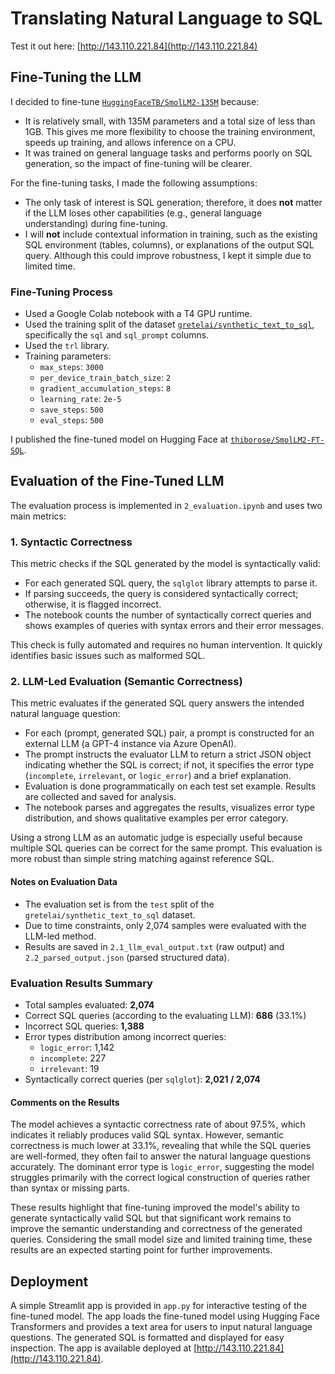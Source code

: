# Translating Natural Language to SQL

Test it out here: [http://143.110.221.84](http://143.110.221.84)

## Fine-Tuning the LLM

I decided to fine-tune [`HuggingFaceTB/SmolLM2-135M`](https://huggingface.co/HuggingFaceTB/SmolLM2-135M) because:  
- It is relatively small, with 135M parameters and a total size of less than 1GB. This gives me more flexibility to choose the training environment, speeds up training, and allows inference on a CPU.  
- It was trained on general language tasks and performs poorly on SQL generation, so the impact of fine-tuning will be clearer.

For the fine-tuning tasks, I made the following assumptions:  
- The only task of interest is SQL generation; therefore, it does **not** matter if the LLM loses other capabilities (e.g., general language understanding) during fine-tuning.  
- I will **not** include contextual information in training, such as the existing SQL environment (tables, columns), or explanations of the output SQL query. Although this could improve robustness, I kept it simple due to limited time.

### Fine-Tuning Process

- Used a Google Colab notebook with a T4 GPU runtime.  
- Used the training split of the dataset [`gretelai/synthetic_text_to_sql`](https://huggingface.co/datasets/gretelai/synthetic_text_to_sql), specifically the `sql` and `sql_prompt` columns.  
- Used the `trl` library.  
- Training parameters:  
  - `max_steps`: `3000`  
  - `per_device_train_batch_size`: `2`  
  - `gradient_accumulation_steps`: `8`  
  - `learning_rate`: `2e-5`  
  - `save_steps`: `500`  
  - `eval_steps`: `500`

I published the fine-tuned model on Hugging Face at [`thiborose/SmolLM2-FT-SQL`](https://huggingface.co/thiborose/SmolLM2-FT-SQL).

## Evaluation of the Fine-Tuned LLM

The evaluation process is implemented in `2_evaluation.ipynb` and uses two main metrics:

### 1. Syntactic Correctness

This metric checks if the SQL generated by the model is syntactically valid:  
- For each generated SQL query, the `sqlglot` library attempts to parse it.  
- If parsing succeeds, the query is considered syntactically correct; otherwise, it is flagged incorrect.  
- The notebook counts the number of syntactically correct queries and shows examples of queries with syntax errors and their error messages.

This check is fully automated and requires no human intervention. It quickly identifies basic issues such as malformed SQL.

### 2. LLM-Led Evaluation (Semantic Correctness)

This metric evaluates if the generated SQL query answers the intended natural language question:  
- For each (prompt, generated SQL) pair, a prompt is constructed for an external LLM (a GPT-4 instance via Azure OpenAI).  
- The prompt instructs the evaluator LLM to return a strict JSON object indicating whether the SQL is correct; if not, it specifies the error type (`incomplete`, `irrelevant`, or `logic_error`) and a brief explanation.  
- Evaluation is done programmatically on each test set example. Results are collected and saved for analysis.  
- The notebook parses and aggregates the results, visualizes error type distribution, and shows qualitative examples per error category.

Using a strong LLM as an automatic judge is especially useful because multiple SQL queries can be correct for the same prompt. This evaluation is more robust than simple string matching against reference SQL.

#### Notes on Evaluation Data

- The evaluation set is from the `test` split of the `gretelai/synthetic_text_to_sql` dataset.  
- Due to time constraints, only 2,074 samples were evaluated with the LLM-led method.  
- Results are saved in `2.1_llm_eval_output.txt` (raw output) and `2.2_parsed_output.json` (parsed structured data).

### Evaluation Results Summary

- Total samples evaluated: **2,074**  
- Correct SQL queries (according to the evaluating LLM): **686** (33.1%)  
- Incorrect SQL queries: **1,388**  
- Error types distribution among incorrect queries:  
  - `logic_error`: 1,142  
  - `incomplete`: 227  
  - `irrelevant`: 19  
- Syntactically correct queries (per `sqlglot`): **2,021 / 2,074**

#### Comments on the Results

The model achieves a syntactic correctness rate of about 97.5%, which indicates it reliably produces valid SQL syntax. However, semantic correctness is much lower at 33.1%, revealing that while the SQL queries are well-formed, they often fail to answer the natural language questions accurately. The dominant error type is `logic_error`, suggesting the model struggles primarily with the correct logical construction of queries rather than syntax or missing parts.

These results highlight that fine-tuning improved the model's ability to generate syntactically valid SQL but that significant work remains to improve the semantic understanding and correctness of the generated queries. Considering the small model size and limited training time, these results are an expected starting point for further improvements.

## Deployment

A simple Streamlit app is provided in `app.py` for interactive testing of the fine-tuned model. The app loads the fine-tuned model using Hugging Face Transformers and provides a text area for users to input natural language questions. The generated SQL is formatted and displayed for easy inspection. The app is available deployed at [http://143.110.221.84](http://143.110.221.84).


<!-- ## Deploying the LLM


Deployment steps:
```
az login

az group create -n nl2sql -l northeurope

az acr create --resource-group nl2sql --name nl2sqlregistry --sku Basic

az acr login --name nl2sqlregistry.azurecr.io

az acr build --registry nl2sqlregistry --image nl2sqlregistry.azurecr.io/nl2sql:latest .
```

Now, in my digital ocean GPU-enabled droplet: 
````
docker login nl2sqlregistry.azurecr.io -u nl2sqlregistry -p <password>
docker pull nl2sqlregistry.azurecr.io/nl2sql:latest
docker run -d --restart unless-stopped -p 80:8501 nl2sqlregistry.azurecr.io/nl2sql:latest
``` -->